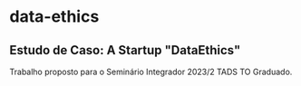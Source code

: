 # data-ethics
## Estudo de Caso: A Startup "DataEthics"
Trabalho proposto para o Seminário Integrador 2023/2 TADS TO Graduado. 

